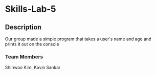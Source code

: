 # Skills-Lab-5

## Description

Our group made a simple program that takes a user's name and age and prints it out on the console


### Team Members
Shinwoo Kim, Kavin Sankar
